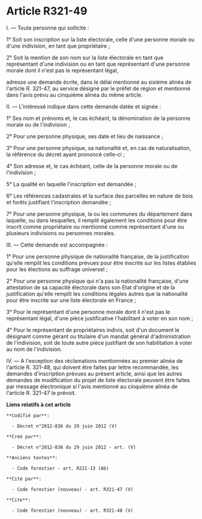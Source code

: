 # Article R321-49

I. ― Toute personne qui sollicite : 

1° Soit son inscription sur la liste électorale, celle d'une personne morale ou d'une indivision, en tant que propriétaire ; 

2° Soit la mention de son nom sur la liste électorale en tant que représentant d'une indivision ou en tant que représentant
d'une personne morale dont il n'est pas le représentant légal, 

adresse une demande écrite, dans le délai mentionné au sixième alinéa de l'article R. 321-47, au service désigné par le
préfet de région et mentionné dans l'avis prévu au cinquième alinéa du même article. 

II. ― L'intéressé indique dans cette demande datée et signée : 

1° Ses nom et prénoms et, le cas échéant, la dénomination de la personne morale ou de l'indivision ; 

2° Pour une personne physique, ses date et lieu de naissance ; 

3° Pour une personne physique, sa nationalité et, en cas de naturalisation, la référence du décret ayant prononcé celle-ci ; 

4° Son adresse et, le cas échéant, celle de la personne morale ou de l'indivision ; 

5° La qualité en laquelle l'inscription est demandée ; 

6° Les références cadastrales et la surface des parcelles en nature de bois et forêts justifiant l'inscription demandée ; 

7° Pour une personne physique, la ou les communes du département dans laquelle, ou dans lesquelles, il remplit également les
conditions pour être inscrit comme propriétaire ou mentionné comme représentant d'une ou plusieurs indivisions ou personnes
morales. 

III. ― Cette demande est accompagnée : 

1° Pour une personne physique de nationalité française, de la justification qu'elle remplit les conditions prévues pour être
inscrite sur les listes établies pour les élections au suffrage universel ; 

2° Pour une personne physique qui n'a pas la nationalité française, d'une attestation de sa capacité électorale dans son Etat
d'origine et de la justification qu'elle remplit les conditions légales autres que la nationalité pour être inscrite sur une
liste électorale en France ; 

3° Pour le représentant d'une personne morale dont il n'est pas le représentant légal, d'une pièce justificative l'habilitant
à voter en son nom ; 

4° Pour le représentant de propriétaires indivis, soit d'un document le désignant comme gérant ou titulaire d'un mandat
général d'administration de l'indivision, soit de toute autre pièce justifiant de son habilitation à voter au nom de
l'indivision. 

IV. ― A l'exception des réclamations mentionnées au premier alinéa de l'article R. 321-48, qui doivent être faites par lettre
recommandée, les demandes d'inscription prévues au présent article, ainsi que les autres demandes de modification du projet
de liste électorale peuvent être faites par message électronique si l'avis mentionné au cinquième alinéa de l'article R.
321-47 le prévoit.

**Liens relatifs à cet article**

	**Codifié par**:

	  - Décret n°2012-836 du 29 juin 2012 (V)

	**Créé par**:

	  - Décret n°2012-836 du 29 juin 2012 - art. (V)

	**Anciens textes**:

	  - Code forestier - art. R221-13 (Ab)

	**Cité par**:

	  - Code forestier (nouveau) - art. R321-47 (V)

	**Cite**:

	  - Code forestier (nouveau) - art. R321-48 (V)
